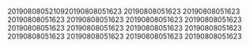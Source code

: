 2019080805210920190808051623
20190808051623
20190808051623
20190808051623
20190808051623
20190808051623
20190808051623
20190808051623
20190808051623
20190808051623
20190808051623
20190808051623
20190808051623
20190808051623
20190808051623
